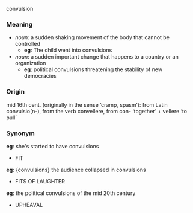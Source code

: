 convulsion
### Meaning
+ _noun_: a sudden shaking movement of the body that cannot be controlled
	+ __eg__: The child went into convulsions
+ _noun_: a sudden important change that happens to a country or an organization
	+ __eg__: political convulsions threatening the stability of new democracies

### Origin

mid 16th cent. (originally in the sense ‘cramp, spasm’): from Latin convulsio(n-), from the verb convellere, from con- ‘together’ + vellere ‘to pull’

### Synonym

__eg__: she's started to have convulsions

+ FIT

__eg__: {convulsions} the audience collapsed in convulsions

+ FITS OF LAUGHTER

__eg__: the political convulsions of the mid 20th century

+ UPHEAVAL


